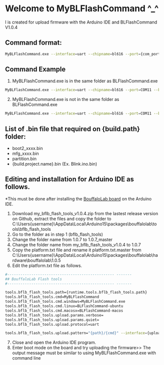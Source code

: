 # Welcome to MyBLFlashCommand ^_^
I is created for upload firmware with the Arduino IDE and BLFlashCommand V1.0.4

## Command format:
```sh
MyBLFlashCommand.exe --interface=uart --chipname=bl616 --port={com_port} --baudrate=2000000 --buildpath="{build.path}" --projectname={build.project_name} --exe={path of BLFlashCommand.exe}
```

## Command Example
1. MyBLFlashCommand.exe is in the same folder as BLFlashCommand.exe
```sh
MyBLFlashCommand.exe --interface=uart --chipname=bl616 --port=COM11 --baudrate=2000000 --buildpath="C:\Users\User\AppData\Local\Temp\arduino\sketches\B723E196EE1AD2E04E7CD18725A76A3C" --projectname=Blink.ino
```
2. MyBLFlashCommand.exe is not in the same folder as BLFlashCommand.exe
```sh
MyBLFlashCommand.exe --interface=uart --chipname=bl616 --port=COM11 --baudrate=2000000 --buildpath="C:\Users\User\AppData\Local\Temp\arduino\sketches\B723E196EE1AD2E04E7CD18725A76A3C" --projectname=Blink.ino --exe="D:\Arduino Learning\AiPi-UNO-ET485\Tools\bflb_flash_tools_v1.0.4\BLFlashCommand.exe"
```

## List of .bin file that required on {build.path} folder:
- boot2_xxxx.bin
- mfg_xxxx.bin
- partition.bin
- {build.project.name}.bin (Ex. Blink.ino.bin)

## Editing and installation for Arduino IDE as follows.
*This must be done after installing the [BouffaloLab board](https://github.com/bouffalolab/arduino-bouffalo) on the Arduino IDE.
1. Download my_bflb_flash_tools_v1.0.4.zip from the lastest release version on Github, extract the files and copy the folder to C:\Users\{username}\AppData\Local\Arduino15\packages\bouffalolab\tools\bflb_flash_tools
2. Go to the folder as in step 1 (bflb_flash_tools)
3. Change the folder name from 1.0.7 to 1.0.7_master
4. Change the folder name from my_bflb_flash_tools_v1.0.4 to 1.0.7
5. Copy the platform.txt file and rename it platform.txt.master from C:\Users\{username}\AppData\Local\Arduino15\packages\bouffalolab\hardware\bouffalolab\1.0.5
6. Edit the platform.txt file as follows.
```sh
#------------------------------------------------- -------
## BouffaloLab Flash tools
#------------------------------------------------- -------

tools.bflb_flash_tools.path={runtime.tools.bflb_flash_tools.path}
tools.bflb_flash_tools.cmd=MyBLFlashCommand
tools.bflb_flash_tools.cmd.windows=MyBLFlashCommand.exe
tools.bflb_flash_tools.cmd.linux=BLFlashCommand-ubuntu
tools.bflb_flash_tools.cmd.macosx=BLFlashCommand-macos
tools.bflb_flash_tools.upload.params.verbose=
tools.bflb_flash_tools.upload.params.quiet=
tools.bflb_flash_tools.upload.protocol=uart

tools.bflb_flash_tools.upload.pattern="{path}/{cmd}" --interface={upload.protocol} --chipname=bl616 --port={serial.port} --baudrate={upload.speed} --buildpath={build.path} --projectname={build.project_name}
```
7. Close and open the Arduino IDE program.
8. Enter boot mode on the board and try uploading the firmware>> The output message must be similar to using MyBLFlashCommand.exe with command line